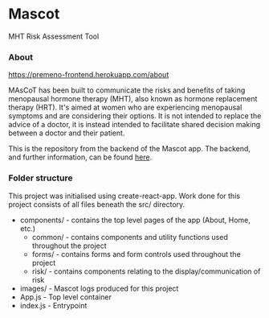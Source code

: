 # Mascot

MHT Risk Assessment Tool

### About
https://premeno-frontend.herokuapp.com/about

MAsCoT has been built to communicate the risks and benefits of taking menopausal hormone therapy (MHT), also known as
hormone replacement therapy (HRT). It's aimed at women who are experiencing menopausal symptoms and are considering
their options. It is not intended to replace the advice of a doctor, it is instead intended to facilitate shared
decision making between a doctor and their patient.

This is the repository from the backend of the Mascot app. The backend, and further information, can be found
[here](https://github.com/actuary/premeno-backend).

### Folder structure
This project was initialised using create-react-app. Work done for this project consists of all files beneath the src/ directory.
- components/ - contains the top level pages of the app (About, Home, etc.)
    - common/ - contains components and utility functions used throughout the project
    - forms/ - contains forms and form controls used throughout the project
    - risk/ - contains components relating to the display/communication of risk
- images/ - Mascot logs produced for this project
- App.js - Top level container
- index.js - Entrypoint
